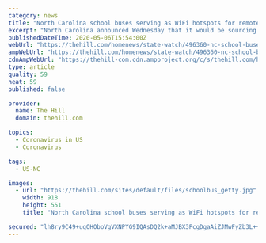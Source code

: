 ```yaml
---
category: news
title: "North Carolina school buses serving as WiFi hotspots for remote learning"
excerpt: "North Carolina announced Wednesday that it would be sourcing as many as 280 school busses equipped with Wi-Fi across the state so that students without internet will be able to access and complete their online learning requirements."
publishedDateTime: 2020-05-06T15:54:00Z
webUrl: "https://thehill.com/homenews/state-watch/496360-nc-school-buses-serving-as-wifi-hotspots-for-remote-learning"
ampWebUrl: "https://thehill.com/homenews/state-watch/496360-nc-school-buses-serving-as-wifi-hotspots-for-remote-learning?amp"
cdnAmpWebUrl: "https://thehill-com.cdn.ampproject.org/c/s/thehill.com/homenews/state-watch/496360-nc-school-buses-serving-as-wifi-hotspots-for-remote-learning?amp"
type: article
quality: 59
heat: 59
published: false

provider:
  name: The Hill
  domain: thehill.com

topics:
  - Coronavirus in US
  - Coronavirus

tags:
  - US-NC

images:
  - url: "https://thehill.com/sites/default/files/schoolbus_getty.jpg"
    width: 918
    height: 551
    title: "North Carolina school buses serving as WiFi hotspots for remote learning"

secured: "lh8ry9C49+uqOHOboVgVXNPYG9IQAsDQ2k+aMJBX3PcgDgaAiZJMwFyZb3L++sOgScJFHoSTJaajL8Byly65Mkw27JsExPUgNQPsYA7CIxGi4s6EQiwaEsJYb6jA/LVMG7aKS+KP0+j1LmyJXetKZyG53oKNsLswGm/RF/KyVov+3gvB3YL8Y7ObcISsXlA/2FQFpQiCiCoerVgS9PjLiJFribqJ6NoEXDR98yCwAMFe+WBXCnbXCtAyBnFud1ANYdSkQDCgPzj/estIIBW9UHciRORUac4KdRXTmRMft7ycbhgY5wxA4Cb8a5934dt9To57u+eRmJ3uK16eUYkFG+ONiboxf6YVcK8I0xAumn79G64DbEf+29IcUqF8YaUa0sYHq1QiNO+PSvkoWV4C79pAUKj578IvDg521tDj4MATzq0aMwBq0qO4kXaSeNpyyFfXhXaOXaRCZP3q/MqjiyaLfTSeKFznJuZpRgWfxts=;/ZkiKClBx1YVEQzA5kM1WQ=="
---
```


